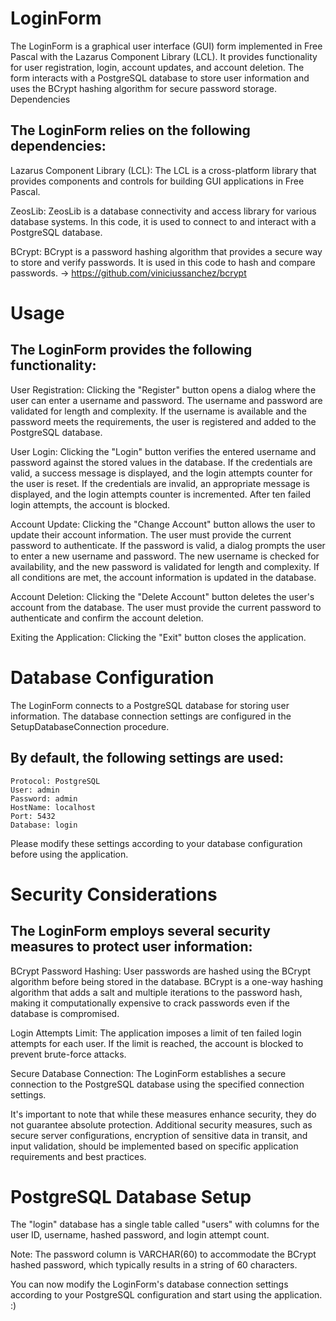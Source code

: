 # LoginForm

The LoginForm is a graphical user interface (GUI) form implemented in Free Pascal with the Lazarus Component Library (LCL). It provides functionality for user registration, login, account updates, and account deletion. The form interacts with a PostgreSQL database to store user information and uses the BCrypt hashing algorithm for secure password storage.
Dependencies

## The LoginForm relies on the following dependencies:

Lazarus Component Library (LCL): The LCL is a cross-platform library that provides components and controls for building GUI applications in Free Pascal.

ZeosLib: ZeosLib is a database connectivity and access library for various database systems. In this code, it is used to connect to and interact with a PostgreSQL database.

BCrypt: BCrypt is a password hashing algorithm that provides a secure way to store and verify passwords. It is used in this code to hash and compare passwords.
-> https://github.com/viniciussanchez/bcrypt

# Usage

## The LoginForm provides the following functionality:

User Registration: Clicking the "Register" button opens a dialog where the user can enter a username and password. The username and password are validated for length and complexity. If the username is available and the password meets the requirements, the user is registered and added to the PostgreSQL database.

User Login: Clicking the "Login" button verifies the entered username and password against the stored values in the database. If the credentials are valid, a success message is displayed, and the login attempts counter for the user is reset. If the credentials are invalid, an appropriate message is displayed, and the login attempts counter is incremented. After ten failed login attempts, the account is blocked.

Account Update: Clicking the "Change Account" button allows the user to update their account information. The user must provide the current password to authenticate. If the password is valid, a dialog prompts the user to enter a new username and password. The new username is checked for availability, and the new password is validated for length and complexity. If all conditions are met, the account information is updated in the database.

Account Deletion: Clicking the "Delete Account" button deletes the user's account from the database. The user must provide the current password to authenticate and confirm the account deletion.

Exiting the Application: Clicking the "Exit" button closes the application.

# Database Configuration

The LoginForm connects to a PostgreSQL database for storing user information. The database connection settings are configured in the SetupDatabaseConnection procedure. 

## By default, the following settings are used:

    Protocol: PostgreSQL
    User: admin
    Password: admin
    HostName: localhost
    Port: 5432
    Database: login

Please modify these settings according to your database configuration before using the application.

# Security Considerations

## The LoginForm employs several security measures to protect user information:

BCrypt Password Hashing: User passwords are hashed using the BCrypt algorithm before being stored in the database. BCrypt is a one-way hashing algorithm that adds a salt and multiple iterations to the password hash, making it computationally expensive to crack passwords even if the database is compromised.

Login Attempts Limit: The application imposes a limit of ten failed login attempts for each user. If the limit is reached, the account is blocked to prevent brute-force attacks.

Secure Database Connection: The LoginForm establishes a secure connection to the PostgreSQL database using the specified connection settings.

It's important to note that while these measures enhance security, they do not guarantee absolute protection. Additional security measures, such as secure server configurations, encryption of sensitive data in transit, and input validation, should be implemented based on specific application requirements and best practices.

# PostgreSQL Database Setup

The "login" database has a single table called "users" with columns for the user ID, username, hashed password, and login attempt count.

Note: The password column is VARCHAR(60) to accommodate the BCrypt hashed password, which typically results in a string of 60 characters.
	
You can now modify the LoginForm's database connection settings according to your PostgreSQL configuration and start using the application. :)
